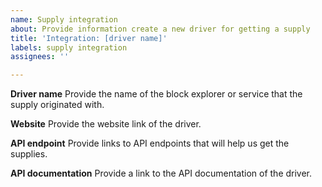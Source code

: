 ```yaml
---
name: Supply integration
about: Provide information create a new driver for getting a supply
title: 'Integration: [driver name]'
labels: supply integration
assignees: ''

---
```


**Driver name**
Provide the name of the block explorer or service that the supply originated with.

**Website**
Provide the website link of the driver.

**API endpoint**
Provide links to API endpoints that will help us get the supplies.

**API documentation**
Provide a link to the API documentation of the driver.

